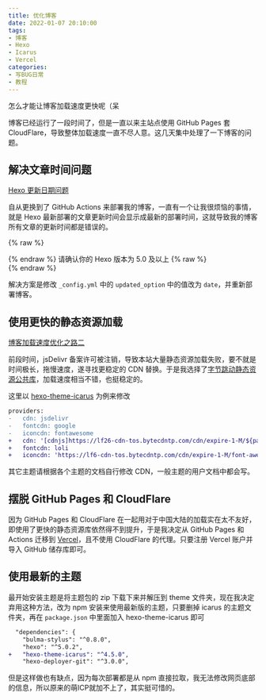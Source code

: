 ```yaml
---
title: 优化博客
date: 2022-01-07 20:10:00
tags:
- 博客
- Hexo
- Icarus
- Vercel
categories:
- 写BUG日常
- 教程
---
```

怎么才能让博客加载速度更快呢（呆
<!--more-->

博客已经运行了一段时间了，但是一直以来主站点使用 GitHub Pages 套 CloudFlare，导致整体加载速度一直不尽人意。这几天集中处理了一下博客的问题。

## 解决文章时间问题

<script type="text/javascript">
 
window.onload=function(){
		var LinkCards=document.getElementsByClassName('LinkCard');
		if(LinkCards.length != 0){
		var LinkCard=LinkCards[0];
		var link=LinkCard.href;
		var title=LinkCard.innerText;
		LinkCard.innerHTML="<style type=text/css>.LinkCard,.LinkCard:hover{text-decoration:none;border:none!important;color:inherit!important}.LinkCard{position:relative;display:block;margin:1em auto;width:390px;box-sizing:border-box;border-radius:12px;max-width:100%;overflow:hidden;color:inherit;text-decoration:none}.ztext{word-break:break-word;line-height:1.6}.LinkCard-backdrop{position:absolute;top:0;left:0;right:0;bottom:0;background-repeat:no-repeat;-webkit-filter:blur(20px);filter:blur(20px);background-size:cover;background-position:center}.LinkCard,.LinkCard:hover{text-decoration:none;border:none!important;color:inherit!important}.LinkCard-content{position:relative;display:flex;align-items:center;justify-content:space-between;padding:12px;border-radius:inherit;background-color:rgba(246,246,246,0.88)}.LinkCard-text{overflow:hidden}.LinkCard-title{display:-webkit-box;-webkit-line-clamp:2;overflow:hidden;text-overflow:ellipsis;max-height:calc(16px * 1.25 * 2);font-size:16px;font-weight:500;line-height:1.25;color:#1a1a1a}.LinkCard-meta{display:flex;margin-top:4px;font-size:14px;line-height:20px;color:#999;white-space:nowrap}.LinkCard-imageCell{margin-left:8px;border-radius:6px}.LinkCard-image{display:block;width:60px;height:auto;border-radius:inherit}</style><span class=LinkCard-backdrop style=background-image:url(https://zhstatic.zhihu.com/assets/zhihu/editor/zhihu-card-default.svg)></span><span class=LinkCard-content><span class=LinkCard-text><span class=LinkCard-title>"+title+"</span><span class=LinkCard-meta><span style=display:inline-flex;align-items:center>​<svg class="+"'Zi Zi--InsertLink'"+" fill=currentColor viewBox="+"'0 0 24 24'"+" width=17 height=17><path d="+"'M6.77 17.23c-.905-.904-.94-2.333-.08-3.193l3.059-3.06-1.192-1.19-3.059 3.058c-1.489 1.489-1.427 3.954.138 5.519s4.03 1.627 5.519.138l3.059-3.059-1.192-1.192-3.059 3.06c-.86.86-2.289.824-3.193-.08zm3.016-8.673l1.192 1.192 3.059-3.06c.86-.86 2.289-.824 3.193.08.905.905.94 2.334.08 3.194l-3.059 3.06 1.192 1.19 3.059-3.058c1.489-1.489 1.427-3.954-.138-5.519s-4.03-1.627-5.519-.138L9.786 8.557zm-1.023 6.68c.33.33.863.343 1.177.029l5.34-5.34c.314-.314.3-.846-.03-1.176-.33-.33-.862-.344-1.176-.03l-5.34 5.34c-.314.314-.3.846.03 1.177z'"+" fill-rule=evenodd></path></svg></span>"+link+"</span></span><span class=LinkCard-imageCell><img class=LinkCard-image alt=图标 src=https://cdn.jsdelivr.net/gh/Cubik65536/cubik-favicons@main/CubikLogo.png></span></span>";

		for (var i = LinkCards.length - 1; i >= 1; i--) {
		LinkCard=LinkCards[i];
		title=LinkCard.innerText;
		link=LinkCard.href;
		LinkCard.innerHTML="<span class=LinkCard-backdrop style=background-image:url(https://zhstatic.zhihu.com/assets/zhihu/editor/zhihu-card-default.svg)></span><span class=LinkCard-content><span class=LinkCard-text><span class=LinkCard-title>"+title+"</span><span class=LinkCard-meta><span style=display:inline-flex;align-items:center>​<svg class="+"'Zi Zi--InsertLink'"+" fill=currentColor viewBox="+"'0 0 24 24'"+" width=17 height=17><path d="+"'M6.77 17.23c-.905-.904-.94-2.333-.08-3.193l3.059-3.06-1.192-1.19-3.059 3.058c-1.489 1.489-1.427 3.954.138 5.519s4.03 1.627 5.519.138l3.059-3.059-1.192-1.192-3.059 3.06c-.86.86-2.289.824-3.193-.08zm3.016-8.673l1.192 1.192 3.059-3.06c.86-.86 2.289-.824 3.193.08.905.905.94 2.334.08 3.194l-3.059 3.06 1.192 1.19 3.059-3.058c1.489-1.489 1.427-3.954-.138-5.519s-4.03-1.627-5.519-.138L9.786 8.557zm-1.023 6.68c.33.33.863.343 1.177.029l5.34-5.34c.314-.314.3-.846-.03-1.176-.33-.33-.862-.344-1.176-.03l-5.34 5.34c-.314.314-.3.846.03 1.177z'"+" fill-rule=evenodd></path></svg></span>"+link+"</span></span><span class=LinkCard-imageCell><img class=LinkCard-image alt=图标 src=https://cdn.jsdelivr.net/gh/Cubik65536/cubik-favicons@main/CubikLogo.png></span></span>";
		}
	}
}
</script>
<a href="https://blog.cubik65536.top/2021-08-29-HexoUpdateTime/" class="LinkCard">Hexo 更新日期问题</a>

自从更换到了 GitHub Actions 来部署我的博客，一直有一个让我很烦恼的事情，就是 Hexo 最新部署的文章更新时间会显示成最新的部署时间，这就导致我的博客所有文章的更新时间都是错误的。

{% raw %}<article class="message is-danger"><div class="message-body">{% endraw %}
请确认你的 Hexo 版本为 5.0 及以上
{% raw %}</div></article>{% endraw %}

解决方案是修改 `_config.yml` 中的 `updated_option` 中的值改为 `date`，并重新部署博客。

## 使用更快的静态资源加载

<script type="text/javascript">
 
window.onload=function(){
		var LinkCards=document.getElementsByClassName('LinkCard');
		if(LinkCards.length != 0){
		var LinkCard=LinkCards[0];
		var link=LinkCard.href;
		var title=LinkCard.innerText;
		LinkCard.innerHTML="<style type=text/css>.LinkCard,.LinkCard:hover{text-decoration:none;border:none!important;color:inherit!important}.LinkCard{position:relative;display:block;margin:1em auto;width:390px;box-sizing:border-box;border-radius:12px;max-width:100%;overflow:hidden;color:inherit;text-decoration:none}.ztext{word-break:break-word;line-height:1.6}.LinkCard-backdrop{position:absolute;top:0;left:0;right:0;bottom:0;background-repeat:no-repeat;-webkit-filter:blur(20px);filter:blur(20px);background-size:cover;background-position:center}.LinkCard,.LinkCard:hover{text-decoration:none;border:none!important;color:inherit!important}.LinkCard-content{position:relative;display:flex;align-items:center;justify-content:space-between;padding:12px;border-radius:inherit;background-color:rgba(246,246,246,0.88)}.LinkCard-text{overflow:hidden}.LinkCard-title{display:-webkit-box;-webkit-line-clamp:2;overflow:hidden;text-overflow:ellipsis;max-height:calc(16px * 1.25 * 2);font-size:16px;font-weight:500;line-height:1.25;color:#1a1a1a}.LinkCard-meta{display:flex;margin-top:4px;font-size:14px;line-height:20px;color:#999;white-space:nowrap}.LinkCard-imageCell{margin-left:8px;border-radius:6px}.LinkCard-image{display:block;width:60px;height:auto;border-radius:inherit}</style><span class=LinkCard-backdrop style=background-image:url(https://zhstatic.zhihu.com/assets/zhihu/editor/zhihu-card-default.svg)></span><span class=LinkCard-content><span class=LinkCard-text><span class=LinkCard-title>"+title+"</span><span class=LinkCard-meta><span style=display:inline-flex;align-items:center>​<svg class="+"'Zi Zi--InsertLink'"+" fill=currentColor viewBox="+"'0 0 24 24'"+" width=17 height=17><path d="+"'M6.77 17.23c-.905-.904-.94-2.333-.08-3.193l3.059-3.06-1.192-1.19-3.059 3.058c-1.489 1.489-1.427 3.954.138 5.519s4.03 1.627 5.519.138l3.059-3.059-1.192-1.192-3.059 3.06c-.86.86-2.289.824-3.193-.08zm3.016-8.673l1.192 1.192 3.059-3.06c.86-.86 2.289-.824 3.193.08.905.905.94 2.334.08 3.194l-3.059 3.06 1.192 1.19 3.059-3.058c1.489-1.489 1.427-3.954-.138-5.519s-4.03-1.627-5.519-.138L9.786 8.557zm-1.023 6.68c.33.33.863.343 1.177.029l5.34-5.34c.314-.314.3-.846-.03-1.176-.33-.33-.862-.344-1.176-.03l-5.34 5.34c-.314.314-.3.846.03 1.177z'"+" fill-rule=evenodd></path></svg></span>"+link+"</span></span><span class=LinkCard-imageCell><img class=LinkCard-image alt=图标 src=https://open.cdn.feizhuqwq.com/faviconHD.jpg></span></span>";

		for (var i = LinkCards.length - 1; i >= 1; i--) {
		LinkCard=LinkCards[i];
		title=LinkCard.innerText;
		link=LinkCard.href;
		LinkCard.innerHTML="<span class=LinkCard-backdrop style=background-image:url(https://zhstatic.zhihu.com/assets/zhihu/editor/zhihu-card-default.svg)></span><span class=LinkCard-content><span class=LinkCard-text><span class=LinkCard-title>"+title+"</span><span class=LinkCard-meta><span style=display:inline-flex;align-items:center>​<svg class="+"'Zi Zi--InsertLink'"+" fill=currentColor viewBox="+"'0 0 24 24'"+" width=17 height=17><path d="+"'M6.77 17.23c-.905-.904-.94-2.333-.08-3.193l3.059-3.06-1.192-1.19-3.059 3.058c-1.489 1.489-1.427 3.954.138 5.519s4.03 1.627 5.519.138l3.059-3.059-1.192-1.192-3.059 3.06c-.86.86-2.289.824-3.193-.08zm3.016-8.673l1.192 1.192 3.059-3.06c.86-.86 2.289-.824 3.193.08.905.905.94 2.334.08 3.194l-3.059 3.06 1.192 1.19 3.059-3.058c1.489-1.489 1.427-3.954-.138-5.519s-4.03-1.627-5.519-.138L9.786 8.557zm-1.023 6.68c.33.33.863.343 1.177.029l5.34-5.34c.314-.314.3-.846-.03-1.176-.33-.33-.862-.344-1.176-.03l-5.34 5.34c-.314.314-.3.846.03 1.177z'"+" fill-rule=evenodd></path></svg></span>"+link+"</span></span><span class=LinkCard-imageCell><img class=LinkCard-image alt=图标 src=https://open.cdn.feizhuqwq.com/faviconHD.jpg></span></span>";
		}
	}
}
</script>
<a href="https://blog.feizhuqwq.com/fz/bb3e.html" class="LinkCard">博客加载速度优化之路二</a>

前段时间，jsDelivr 备案许可被注销，导致本站大量静态资源加载失败，要不就是时间极长，拖慢速度，遂寻找更稳定的 CDN 替换。于是我选择了[字节跳动静态资源公共库](https://cdn.bytedance.com/)，加载速度相当不错，也挺稳定的。

这里以 [hexo-theme-icarus](http://ppoffice.github.io/hexo-theme-icarus/) 为例来修改

``` diff _config.icarus.yml
providers:
-   cdn: jsdelivr
-   fontcdn: google
-   iconcdn: fontawesome
+   cdn: '[cdnjs]https://lf26-cdn-tos.bytecdntp.com/cdn/expire-1-M/${package}/${version}/${filename}'
+   fontcdn: loli
+   iconcdn: 'https://lf6-cdn-tos.bytecdntp.com/cdn/expire-1-M/font-awesome/5.15.2/css/all.css'
```

其它主题请根据各个主题的文档自行修改 CDN，一般主题的用户文档中都会写。

## 摆脱 GitHub Pages 和 CloudFlare

因为 GitHub Pages 和 CloudFlare 在一起用对于中国大陆的加载实在太不友好，即使用了更快的静态资源库依然得不到提升，于是我决定从 GitHub Pages 和 Actions 迁移到 [Vercel](https://vercel.com)，且不使用 CloudFlare 的代理。只要注册 Vercel 账户并导入 GitHub 储存库即可。

## 使用最新的主题

最开始安装主题是将主题包的 zip 下载下来并解压到 theme 文件夹，现在我决定弃用这种方法，改为 npm 安装来使用最新版的主题，只要删掉 icarus 的主题文件夹，再在 `package.json` 中里面加入 hexo-theme-icarus 即可

``` diff package.json
  "dependencies": {
    "bulma-stylus": "^0.8.0",
    "hexo": "^5.0.2",
+   "hexo-theme-icarus": "^4.5.0",
    "hexo-deployer-git": "^3.0.0",
```

但是这样做也有缺点，因为每次部署都是从 npm 直接拉取，我无法修改网页底部的信息，所以原来的萌ICP就加不上了，其实挺可惜的。
